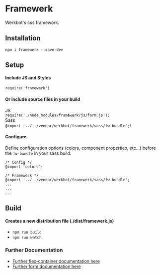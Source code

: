 # Framewerk
Werkbot's css framework.

## Installation
`npm i framewerk --save-dev`

## Setup
#### Include JS and Styles
`require('framewerk')`

#### Or include source files in your build
JS\
`require('./node_modules/framewerk/js/form.js');`\
Sass\
`@import '../../vendor/werkbot/framewerk/sass/fw-bundle';`\

#### Configure
Define configuration options (colors, component properties, etc...) before the `fw-bundle` in your sass build:
```
/* Config */
@import 'colors';

/* Framewerk */
@import '../../vendor/werkbot/framewerk/sass/fw-bundle';
...
...
...
```

## Build
#### Creates a new distribution file (./dist/framewerk.js)
- `npm run build`
- `npm run watch`

### Further Documentation
* [Further flex-container documentation here](docs/en/flex-container.md)
* [Further form documentation here](docs/en/form.md)
